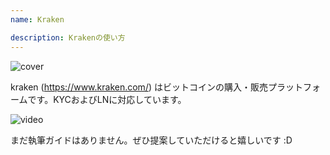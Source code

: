 ```yaml
---
name: Kraken

description: Krakenの使い方
---
```


![cover](assets/cover.webp)

kraken (https://www.kraken.com/) はビットコインの購入・販売プラットフォームです。KYCおよびLNに対応しています。

![video](https://www.youtube.com/watch?v=ZCGXl5A2Hbc)

まだ執筆ガイドはありません。ぜひ提案していただけると嬉しいです :D
